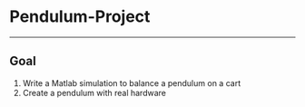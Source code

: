 # Pendulum-Project
---
## Goal
1. Write a Matlab simulation to balance a pendulum on a cart
2. Create a pendulum with real hardware
